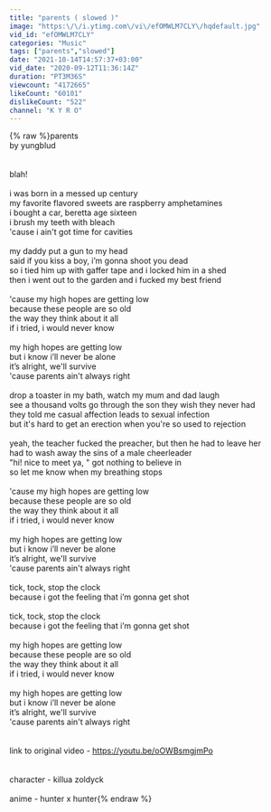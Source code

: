 ```yaml
---
title: "parents ( slowed )"
image: "https:\/\/i.ytimg.com\/vi\/efOMWLM7CLY\/hqdefault.jpg"
vid_id: "efOMWLM7CLY"
categories: "Music"
tags: ["parents","slowed"]
date: "2021-10-14T14:57:37+03:00"
vid_date: "2020-09-12T11:36:14Z"
duration: "PT3M36S"
viewcount: "4172665"
likeCount: "60101"
dislikeCount: "522"
channel: "K Y R O"
---
```

{% raw %}parents <br />by yungblud <br /><br /><br />blah!<br /><br />i was born in a messed up century<br />my favorite flavored sweets are raspberry amphetamines<br />i bought a car, beretta age sixteen<br />i brush my teeth with bleach<br />'cause i ain't got time for cavities<br /><br />my daddy put a gun to my head<br />said if you kiss a boy, i’m gonna shoot you dead<br />so i tied him up with gaffer tape and i locked him in a shed<br />then i went out to the garden and i fucked my best friend<br /><br />'cause my high hopes are getting low<br />because these people are so old<br />the way they think about it all<br />if i tried, i would never know<br /><br />my high hopes are getting low<br />but i know i’ll never be alone<br />it’s alright, we'll survive<br />'cause parents ain't always right<br /><br />drop a toaster in my bath, watch my mum and dad laugh<br />see a thousand volts go through the son they wish they never had<br />they told me casual affection leads to sexual infection<br />but it's hard to get an erection when you're so used to rejection<br /><br />yeah, the teacher fucked the preacher, but then he had to leave her<br />had to wash away the sins of a male cheerleader<br />&quot;hi! nice to meet ya, &quot; got nothing to believe in<br />so let me know when my breathing stops<br /><br />'cause my high hopes are getting low<br />because these people are so old<br />the way they think about it all<br />if i tried, i would never know<br /><br />my high hopes are getting low<br />but i know i’ll never be alone<br />it’s alright, we'll survive<br />'cause parents ain't always right<br /><br />tick, tock, stop the clock<br />because i got the feeling that i’m gonna get shot<br /><br />tick, tock, stop the clock<br />because i got the feeling that i’m gonna get shot<br /><br />my high hopes are getting low<br />because these people are so old<br />the way they think about it all<br />if i tried, i would never know<br /><br />my high hopes are getting low<br />but i know i’ll never be alone<br />it’s alright, we'll survive<br />'cause parents ain't always right<br /><br /><br />link to original video - <a rel="nofollow" target="blank" href="https://youtu.be/oOWBsmgjmPo">https://youtu.be/oOWBsmgjmPo</a><br /><br /><br />character - killua zoldyck<br /><br />anime - hunter x hunter{% endraw %}
